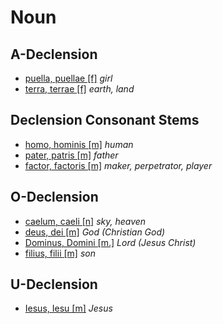 # Noun

## A-Declension
- [puella, puellae [f]](https://www.latin-is-simple.com/en/vocabulary/noun/40) _girl_
- [terra, terrae [f]](https://www.latin-is-simple.com/en/vocabulary/noun/80/) _earth, land_

## Declension Consonant Stems
- [homo, hominis [m]](https://www.latin-is-simple.com/en/vocabulary/noun/113) _human_
- [pater, patris [m]](https://www.latin-is-simple.com/en/vocabulary/noun/142) _father_
- [factor, factoris [m]](https://www.latin-is-simple.com/en/vocabulary/noun/9422/) _maker, perpetrator, player_

## O-Declension
- [caelum, caeli [n]](https://www.latin-is-simple.com/en/vocabulary/noun/155) _sky, heaven_
- [deus, dei [m]](https://www.latin-is-simple.com/en/vocabulary/noun/18097) _God (Christian God)_
- [Dominus, Domini [m.]](https://www.latin-is-simple.com/en/vocabulary/noun/18098/) _Lord (Jesus Christ)_
- [filius, filii [m]](https://www.latin-is-simple.com/en/vocabulary/noun/88) _son_

## U-Declension
- [Iesus, Iesu [m]](https://www.latin-is-simple.com/en/vocabulary/noun/315/) _Jesus_
